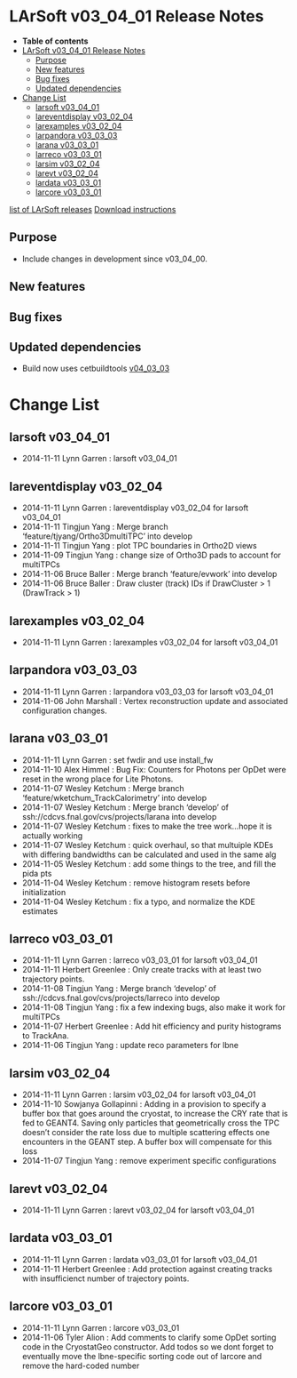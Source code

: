 LArSoft v03\_04\_01 Release Notes
======================================================================

-   **Table of contents**
-   [LArSoft v03\_04\_01 Release Notes](#LArSoft-v03_04_01-Release-Notes)
    -   [Purpose](#Purpose)
    -   [New features](#New-features)
    -   [Bug fixes](#Bug-fixes)
    -   [Updated dependencies](#Updated-dependencies)
-   [Change List](#Change-List)
    -   [larsoft v03\_04\_01](#larsoft-v03_04_01)
    -   [lareventdisplay v03\_02\_04](#lareventdisplay-v03_02_04)
    -   [larexamples v03\_02\_04](#larexamples-v03_02_04)
    -   [larpandora v03\_03\_03](#larpandora-v03_03_03)
    -   [larana v03\_03\_01](#larana-v03_03_01)
    -   [larreco v03\_03\_01](#larreco-v03_03_01)
    -   [larsim v03\_02\_04](#larsim-v03_02_04)
    -   [larevt v03\_02\_04](#larevt-v03_02_04)
    -   [lardata v03\_03\_01](#lardata-v03_03_01)
    -   [larcore v03\_03\_01](#larcore-v03_03_01)

[list of LArSoft releases](LArSoft_release_list)
[Download instructions](http://scisoft.fnal.gov/scisoft/projects/larsoft/v03_04_01/larsoft-v03_04_01.html)

Purpose
--------------------

-   Include changes in development since v03\_04\_00.

New features
------------------------------

Bug fixes
------------------------

Updated dependencies
----------------------------------------------

-   Build now uses cetbuildtools [v04\_03\_03](https://cdcvs.fnal.gov/redmine/projects/cetbuildtools/wiki/Release_Notes)

Change List
============================

larsoft v03\_04\_01
------------------------------------------

-   2014-11-11 Lynn Garren : larsoft v03\_04\_01

lareventdisplay v03\_02\_04
----------------------------------------------------------

-   2014-11-11 Lynn Garren : lareventdisplay v03\_02\_04 for larsoft v03\_04\_01
-   2014-11-11 Tingjun Yang : Merge branch ‘feature/tjyang/Ortho3DmultiTPC’ into develop
-   2014-11-11 Tingjun Yang : plot TPC boundaries in Ortho2D views
-   2014-11-09 Tingjun Yang : change size of Ortho3D pads to account for multiTPCs
-   2014-11-06 Bruce Baller : Merge branch ‘feature/evwork’ into develop
-   2014-11-06 Bruce Baller : Draw cluster (track) IDs if DrawCluster \> 1 (DrawTrack \> 1)

larexamples v03\_02\_04
--------------------------------------------------

-   2014-11-11 Lynn Garren : larexamples v03\_02\_04 for larsoft v03\_04\_01

larpandora v03\_03\_03
------------------------------------------------

-   2014-11-11 Lynn Garren : larpandora v03\_03\_03 for larsoft v03\_04\_01
-   2014-11-06 John Marshall : Vertex reconstruction update and associated configuration changes.

larana v03\_03\_01
----------------------------------------

-   2014-11-11 Lynn Garren : set fwdir and use install\_fw
-   2014-11-10 Alex Himmel : Bug Fix: Counters for Photons per OpDet were reset in the wrong place for Lite Photons.
-   2014-11-07 Wesley Ketchum : Merge branch ‘feature/wketchum\_TrackCalorimetry’ into develop
-   2014-11-07 Wesley Ketchum : Merge branch ‘develop’ of ssh://cdcvs.fnal.gov/cvs/projects/larana into develop
-   2014-11-07 Wesley Ketchum : fixes to make the tree work…hope it is actually working
-   2014-11-07 Wesley Ketchum : quick overhaul, so that multuiple KDEs with differing bandwidths can be calculated and used in the same alg
-   2014-11-05 Wesley Ketchum : add some things to the tree, and fill the pida pts
-   2014-11-04 Wesley Ketchum : remove histogram resets before initialization
-   2014-11-04 Wesley Ketchum : fix a typo, and normalize the KDE estimates

larreco v03\_03\_01
------------------------------------------

-   2014-11-11 Lynn Garren : larreco v03\_03\_01 for larsoft v03\_04\_01
-   2014-11-11 Herbert Greenlee : Only create tracks with at least two trajectory points.
-   2014-11-08 Tingjun Yang : Merge branch ‘develop’ of ssh://cdcvs.fnal.gov/cvs/projects/larreco into develop
-   2014-11-08 Tingjun Yang : fix a few indexing bugs, also make it work for multiTPCs
-   2014-11-07 Herbert Greenlee : Add hit efficiency and purity histograms to TrackAna.
-   2014-11-06 Tingjun Yang : update reco parameters for lbne

larsim v03\_02\_04
----------------------------------------

-   2014-11-11 Lynn Garren : larsim v03\_02\_04 for larsoft v03\_04\_01
-   2014-11-10 Sowjanya Gollapinni : Adding in a provision to specify a buffer box that goes around the cryostat, to increase the CRY rate that is fed to GEANT4. Saving only particles that geometrically cross the TPC doesn’t consider the rate loss due to multiple scattering effects one encounters in the GEANT step. A buffer box will compensate for this loss
-   2014-11-07 Tingjun Yang : remove experiment specific configurations

larevt v03\_02\_04
----------------------------------------

-   2014-11-11 Lynn Garren : larevt v03\_02\_04 for larsoft v03\_04\_01

lardata v03\_03\_01
------------------------------------------

-   2014-11-11 Lynn Garren : lardata v03\_03\_01 for larsoft v03\_04\_01
-   2014-11-11 Herbert Greenlee : Add protection against creating tracks with insufficienct number of trajectory points.

larcore v03\_03\_01
------------------------------------------

-   2014-11-11 Lynn Garren : larcore v03\_03\_01
-   2014-11-06 Tyler Alion : Add comments to clarify some OpDet sorting code in the CryostatGeo constructor. Add todos so we dont forget to eventually move the lbne-specific sorting code out of larcore and remove the hard-coded number
